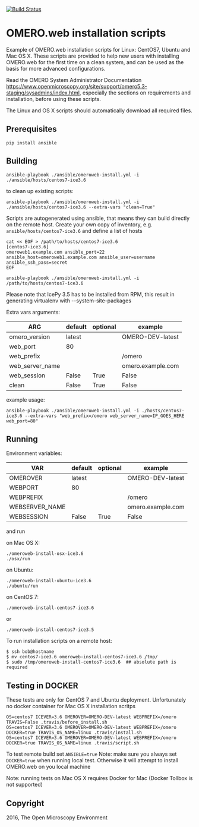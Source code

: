 [![Build Status](https://travis-ci.org/ome/omeroweb-install.svg?branch=master)](https://travis-ci.org/ome/omeroweb-install)


OMERO.web installation scripts
==============================

Example of OMERO.web installation scripts for Linux: CentOS7, Ubuntu and Mac OS X.
These scripts are provided to help new users with installing OMERO.web for the
first time on a clean system, and can be used as the basis for more advanced
configurations.

Read the OMERO System Administrator Documentation https://www.openmicroscopy.org/site/support/omero5.3-staging/sysadmins/index.html,
especially the sections on requirements and installation, before using these scripts.

The Linux and OS X scripts should automatically download all required files.


Prerequisites
-------------

    pip install ansible


Building
--------

    ansible-playbook ./ansible/omeroweb-install.yml -i ./ansible/hosts/centos7-ice3.6

to clean up existing scripts:

    ansible-playbook ./ansible/omeroweb-install.yml -i ./ansible/hosts/centos7-ice3.6 --extra-vars "clean=True"

Scripts are autogenerated using ansible, that means they can build directly on the remote host.
Create your own copy of inventory, e.g. `ansible/hosts/centos7-ice3.6`  and define a list of hosts

    cat << EOF > /path/to/hosts/centos7-ice3.6
    [centos7-ice3.6]
    omeroweb1.example.com ansible_port=22 ansible_host=omeroweb1.example.com ansible_user=username ansible_ssh_pass=secret
    EOF

    ansible-playbook ./ansible/omeroweb-install.yml -i /path/to/hosts/centos7-ice3.6

Please note that IcePy 3.5 has to be installed from RPM, this result in generating
virtualenv with --system-site-packages

Extra vars arguments:

| ARG                | default | optional                | example                  |
|--------------------|---------|-------------------------|--------------------------|
| omero_version      | latest  |                         | OMERO-DEV-latest |
| web_port           | 80      |                         |                          |
| web_prefix         |         |                         | /omero                   |
| web_server_name    |         |                         | omero.example.com        |
| web_session        | False   | True|False              |                          |
| clean              | False   | True|False              |                          |

example usage:

    ansible-playbook ./ansible/omeroweb-install.yml -i ./hosts/centos7-ice3.6 --extra-vars "web_prefix=/omero web_server_name=IP_GOES_HERE web_port=80"

Running
-------

Environment variables:

| VAR            | default | optional                | example                  |
|----------------|---------|-------------------------|--------------------------|
| OMEROVER       | latest  |                         | OMERO-DEV-latest |
| WEBPORT        | 80      |                         |                          |
| WEBPREFIX      |         |                         | /omero                   |
| WEBSERVER_NAME |         |                         | omero.example.com        |
| WEBSESSION     | False   | True|False              |                          |


and run

on Mac OS X:

    ./omeroweb-install-osx-ice3.6
    ./osx/run

on Ubuntu:

    ./omeroweb-install-ubuntu-ice3.6
    ./ubuntu/run

on CentOS 7:

    ./omeroweb-install-centos7-ice3.6

or

    ./omeroweb-install-centos7-ice3.5

To run installation scripts on a remote host:

    $ ssh bob@hostname
    $ mv centos7-ice3.6 omeroweb-install-centos7-ice3.6 /tmp/
    $ sudo /tmp/omeroweb-install-centos7-ice3.6  ## absolute path is required


Testing in DOCKER
-----------------

These tests are only for CentOS 7 and Ubuntu deployment. Unfortunately no docker container for Mac OS X installation scritps

    OS=centos7 ICEVER=3.6 OMEROVER=OMERO-DEV-latest WEBPREFIX=/omero TRAVIS=False .travis/before_install.sh
    OS=centos7 ICEVER=3.6 OMEROVER=OMERO-DEV-latest WEBPREFIX=/omero DOCKER=true TRAVIS_OS_NAME=linux .travis/install.sh
    OS=centos7 ICEVER=3.6 OMEROVER=OMERO-DEV-latest WEBPREFIX=/omero DOCKER=true TRAVIS_OS_NAME=linux .travis/script.sh 
 
 To test remote build set `ANSIBLE=true`
Note: make sure you always set `DOCKER=true` when running local test. Otherwise it will attempt to install OMERO.web on you local machine

Note: running tests on Mac OS X requires Docker for Mac (Docker Tollbox is not supported)

Copyright
---------

2016, The Open Microscopy Environment
